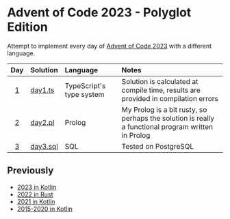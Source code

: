 # Advent of Code 2023 - Polyglot Edition

Attempt to implement every day of [Advent of Code 2023](http://adventofcode.com/2023/) with a different language.

|                    Day                     | Solution                      | Language                 | Notes                                                                                              |
|:------------------------------------------:|:------------------------------|:-------------------------|:---------------------------------------------------------------------------------------------------|
|  [1](https://adventofcode.com/2023/day/1)  | [day1.ts](src/day1/day1.ts)   | TypeScript's type system | Solution is calculated at compile time, results are provided in compilation errors                 |
|  [2](https://adventofcode.com/2023/day/2)  | [day2.pl](src/day2/day2.pl)   | Prolog                   | My Prolog is a bit rusty, so perhaps the solution is really a functional program written in Prolog |
|  [3](https://adventofcode.com/2023/day/3)  | [day3.sql](src/day3/day3.sql) | SQL                      | Tested on PostgreSQL                                                                               |

## Previously

* [2023 in Kotlin](https://github.com/komu/advent-of-code-2023-kotlin)
* [2022 in Rust](https://github.com/komu/advent-of-code-2022)
* [2021 in Kotlin](https://github.com/komu/advent-of-code-2021)
* [2015-2020 in Kotlin](https://github.com/komu/advent-of-code)
